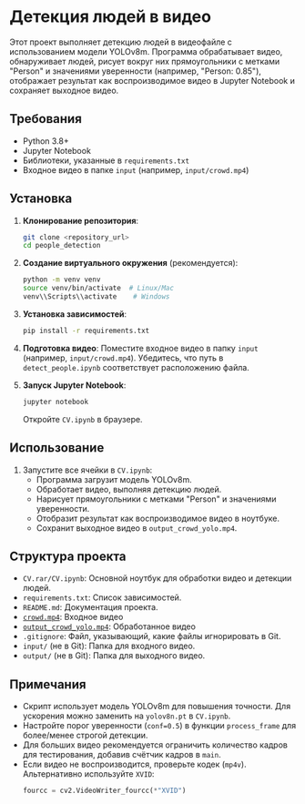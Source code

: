 # Детекция людей в видео

Этот проект выполняет детекцию людей в видеофайле с использованием модели YOLOv8m. Программа обрабатывает видео, обнаруживает людей, рисует вокруг них прямоугольники с метками "Person" и значениями уверенности (например, "Person: 0.85"), отображает результат как воспроизводимое видео в Jupyter Notebook и сохраняет выходное видео.

## Требования

- Python 3.8+
- Jupyter Notebook
- Библиотеки, указанные в `requirements.txt`
- Входное видео в папке `input` (например, `input/crowd.mp4`)

## Установка

1. **Клонирование репозитория**:
   ```bash
   git clone <repository_url>
   cd people_detection
   ```

2. **Создание виртуального окружения** (рекомендуется):
   ```bash
   python -m venv venv
   source venv/bin/activate  # Linux/Mac
   venv\\Scripts\\activate    # Windows
   ```

3. **Установка зависимостей**:
   ```bash
   pip install -r requirements.txt
   ```

4. **Подготовка видео**:
   Поместите входное видео в папку `input` (например, `input/crowd.mp4`). Убедитесь, что путь в `detect_people.ipynb` соответствует расположению файла.

5. **Запуск Jupyter Notebook**:
   ```bash
   jupyter notebook
   ```
   Откройте `CV.ipynb` в браузере.

## Использование

1. Запустите все ячейки в `CV.ipynb`:
   - Программа загрузит модель YOLOv8m.
   - Обработает видео, выполняя детекцию людей.
   - Нарисует прямоугольники с метками "Person" и значениями уверенности.
   - Отобразит результат как воспроизводимое видео в ноутбуке.
   - Сохранит выходное видео в `output_crowd_yolo.mp4`.

## Структура проекта

- `CV.rar/CV.ipynb`: Основной ноутбук для обработки видео и детекции людей.
- `requirements.txt`: Список зависимостей.
- `README.md`: Документация проекта.
- [`crowd.mp4`](https://github.com/Boo4kin/people-detection-yolo/blob/main/crowd.mp4): Входное видео
- [`output_crowd_yolo.mp4`](https://github.com/Boo4kin/people-detection-yolo/blob/main/output_crowd_yolo.mp4): Обработанное видео
- `.gitignore`: Файл, указывающий, какие файлы игнорировать в Git.
- `input/` (не в Git): Папка для входного видео.
- `output/` (не в Git): Папка для выходного видео.

## Примечания

- Скрипт использует модель YOLOv8m для повышения точности. Для ускорения можно заменить на `yolov8n.pt` в `CV.ipynb`.
- Настройте порог уверенности (`conf=0.5`) в функции `process_frame` для более/менее строгой детекции.
- Для больших видео рекомендуется ограничить количество кадров для тестирования, добавив счётчик кадров в `main`.
- Если видео не воспроизводится, проверьте кодек (`mp4v`). Альтернативно используйте `XVID`:
  ```python
  fourcc = cv2.VideoWriter_fourcc(*"XVID")
  ```
